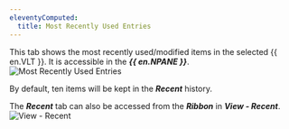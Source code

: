 ```yaml
---
eleventyComputed:
  title: Most Recently Used Entries
---
```

This tab shows the most recently used/modified items in the selected {{ en.VLT }}. It is accessible in the ***{{ en.NPANE }}***.  
![Most Recently Used Entries](https://webdevolutions.azureedge.net/docs/en/rdm/mac/clip10082.png) 

By default, ten items will be kept in the ***Recent*** history.  

The ***Recent*** tab can also be accessed from the ***Ribbon*** in ***View - Recent***.  
![View - Recent](https://webdevolutions.azureedge.net/docs/en/rdm/mac/RDMMac2005.png)
